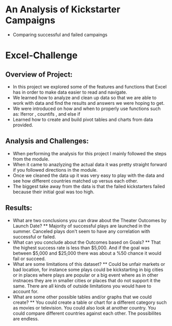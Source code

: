 # An Analysis of Kickstarter Campaigns
* Comparing successful and failed campaings

# Excel-Challenge


## Overview of Project:
* In this project we explored some of the features and functions that Excel has in order to make data easier to read and navigate.
* We learned how to analyze and clean up data so that we are able to work with data and find the results and answers we were hoping to get. 
* We were introduced on how and when to properly use functions such as: Iferror , countifs , and else if
* Learned how to create and build pivot tables and charts from data provided.


## Analysis and Challenges: 
* When performing the analysis for this project I mainly followed the steps from the module.
* When it came to anazlyzing the actual data it was pretty straight forward if you followed directions in the module.
* Once we cleaned the data up it was very easy to play with the data and see how different countries matched up versus each other.
* The biggest take away from the data is that the failed kickstarters failed because their initial goal was too high.


## Results: 
* What are two conclusions you can draw about the Theater Outcomes by Launch Date?
** Majority of successful plays are launched in the summer. Canceled plays don't seem to have any correlation with successful or failed.
* What can you conclude about the Outcomes based on Goals?
** That the highest success rate is less than $5,000. And if the goal was between $5,000 and $25,000 there was about a %50 chance it would fail or succeed.
* What are some limitations of this dataset?
** Could be unfair markets or bad location, for instance some plays could be kickstarting in big cities or in places where plays are popular or a big event where as in other instnaces they are in smaller cities or places that do not support it the same. There are all kinds of outside limitations you would have to account for.
* What are some other possible tables and/or graphs that we could create?
** You could create a table or chart for a different category such as movies or television. You could also look at another country. You could compare different countries against each other. The possibilites are endless.
